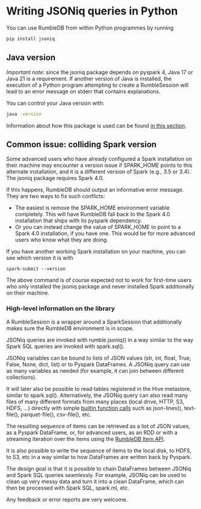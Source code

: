 # Writing JSONiq queries in Python

You can use RumbleDB from within Python programmes by running

```bash
pip install jsoniq
```

## Java version

_Important note_: since the jsoniq package depends on pyspark 4, Java 17 or Java 21 is a requirement. If another version of Java is installed, the execution of a Python program attempting to create a RumbleSession will lead to an error message on stderr that contains explanations.

You can control your Java version with:

```bash
java -version
```

Information about how this package is used can be found [in this section](./).

## Common issue: colliding Spark version

Some advanced users who have already configured a Spark installation on their machine may encounter a version issue if SPARK\_HOME points to this alternate installation, and it is a different version of Spark (e.g., 3.5 or 3.4). The jsoniq package requires Spark 4.0.

If this happens, RumbleDB should output an informative error message. They are two ways to fix such conflicts:

* The easiest is remove the SPARK\_HOME environment variable completely. This will have RumbleDB fall back to the Spark 4.0 installation that ships with its pyspark dependency.
* Or you can instead change the value of SPARK\_HOME to point to a Spark 4.0 installation, if you have one. This would be for more advanced users who know what they are doing.

If you have another working Spark installation on your machine, you can see which version it is with

```
spark-submit --version
```

The above command is of course expected not to work for first-time users who only installed the jsoniq package and never installed Spark additionally on their machine.

### High-level information on the library

A RumbleSession is a wrapper around a SparkSession that additionally makes sure the RumbleDB environment is in scope.

JSONiq queries are invoked with rumble.jsoniq() in a way similar to the way Spark SQL queries are invoked with spark.sql().

JSONiq variables can be bound to lists of JSON values (str, int, float, True, False, None, dict, list) or to Pyspark DataFrames. A JSONiq query can use as many variables as needed (for example, it can join between different collections).

It will later also be possible to read tables registered in the Hive metastore, similar to spark.sql(). Alternatively, the JSONiq query can also read many files of many different formats from many places (local drive, HTTP, S3, HDFS, ...) directly with simple [builtin function calls](../rumbledb-reference/input.md) such as json-lines(), text-file(), parquet-file(), csv-file(), etc.

The resulting sequence of items can be retrieved as a list of JSON values, as a Pyspark DataFrame, or, for advanced users, as an RDD or with a streaming iteration over the items using the [RumbleDB Item API](https://github.com/RumbleDB/rumble/blob/master/src/main/java/org/rumbledb/api/Item.java).

It is also possible to write the sequence of items to the local disk, to HDFS, to S3, etc in a way similar to how DataFrames are written back by Pyspark.

The design goal is that it is possible to chain DataFrames between JSONiq and Spark SQL queries seamlessly. For example, JSONiq can be used to clean up very messy data and turn it into a clean DataFrame, which can then be processed with Spark SQL, spark.ml, etc.

Any feedback or error reports are very welcome.

